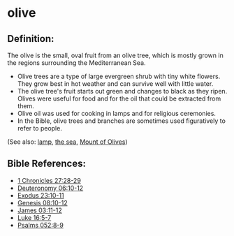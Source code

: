 # olive #

## Definition: ##

The olive is the small, oval fruit from an olive tree, which is mostly grown in the regions surrounding the Mediterranean Sea.

* Olive trees are a type of large evergreen shrub with tiny white flowers. They grow best in hot weather and can survive well with little water.
* The olive tree's fruit starts out green and changes to black as they ripen. Olives were useful for food and for the oil that could be extracted from them.
* Olive oil was used for cooking in lamps and for religious ceremonies.
* In the Bible, olive trees and branches are sometimes used figuratively to refer to people.

(See also: [lamp](../other/lamp.md), [the sea](../other/mediterranean.md), [Mount of Olives](../other/mountofolives.md))

## Bible References: ##

* [1 Chronicles 27:28-29](en/tn/1ch/help/27/28)
* [Deuteronomy 06:10-12](en/tn/deu/help/06/10)
* [Exodus 23:10-11](en/tn/exo/help/23/10)
* [Genesis 08:10-12](en/tn/gen/help/08/10)
* [James 03:11-12](en/tn/jas/help/03/11)
* [Luke 16:5-7](en/tn/luk/help/16/05)
* [Psalms 052:8-9](en/tn/psa/help/52/08)